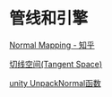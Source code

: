 # 管线和引擎

[Normal Mapping - 知乎](https://zhuanlan.zhihu.com/p/68914515)

[切线空间(Tangent Space)](https://blog.csdn.net/Motarookie/article/details/123507610)

[unity UnpackNormal函数](https://blog.csdn.net/wodownload2/article/details/105298282)
